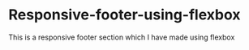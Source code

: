 # Responsive-footer-using-flexbox
This is a responsive footer section which I have made using flexbox 
